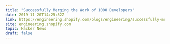 ```yaml
---
title: "Successfully Merging the Work of 1000 Developers"
date: 2019-11-20T14:25:52Z
link: https://engineering.shopify.com/blogs/engineering/successfully-merging-work-1000-developers?utm_medium=RSS&utm_source=hune
site: engineering.shopify.com
topic: Hacker News
draft: false
---
```


